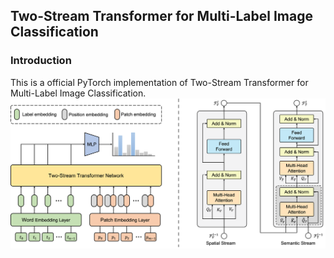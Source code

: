 ## Two-Stream Transformer for Multi-Label Image Classification

### Introduction
This is a official PyTorch implementation of Two-Stream Transformer for Multi-Label Image Classification.
![alt tsformer](src/tsformer.png)